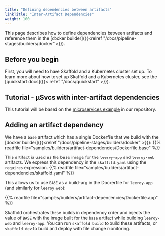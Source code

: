 ```yaml
---
title: "Defining dependencies between artifacts"
linkTitle: "Inter-Artifact Dependencies"
weight: 100
---
```


This page describes how to define dependencies between artifacts and reference them in the [docker builder]({{<relref "/docs/pipeline-stages/builders/docker" >}}).

## Before you begin

First, you will need to have Skaffold and a Kubernetes cluster set up.
To learn more about how to set up Skaffold and a Kubernetes cluster, see the [quickstart docs]({{< relref "/docs/quickstart" >}}).

## Tutorial - µSvcs with inter-artifact dependencies

This tutorial will be based on the [microservices example](https://github.com/GoogleContainerTools/skaffold/tree/master/examples/microservices) in our repository.


## Adding an artifact dependency

We have a `base` artifact which has a single Dockerfile that we build with the [docker builder]({{<relref "/docs/pipeline-stages/builders/docker" >}}):
 {{% readfile file="samples/builders/artifact-dependencies/Dockerfile.base" %}}

This artifact is used as the base image for the `leeroy-app` and `leeroy-web` artifacts. We express this dependency in the `skaffold.yaml` using the `requires` expression.
{{% readfile file="samples/builders/artifact-dependencies/skaffold.yaml" %}}

This allows us to use `BASE` as a build-arg in the Dockerfile for `leeroy-app` (and similarly for `leeroy-web`):
 
{{% readfile file="samples/builders/artifact-dependencies/Dockerfile.app" %}}

Skaffold orchestrates these builds in dependency order and injects the value of `BASE` with the image built for the `base` artifact while building `leeroy-web` and `leeroy-app`.
You can run `skaffold build` to build these artifacts, or `skaffold dev` to build and deploy with file change monitoring.